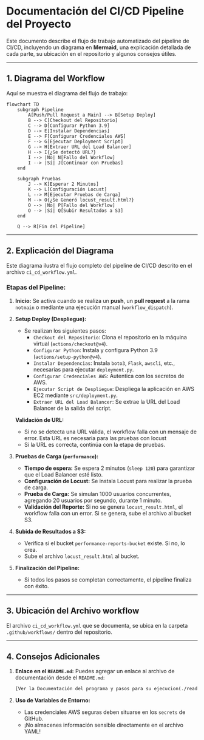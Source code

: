 # Documentación del CI/CD Pipeline del Proyecto

Este documento describe el flujo de trabajo automatizado del pipeline de CI/CD, incluyendo un diagrama en **Mermaid**, una explicación detallada de cada parte, su ubicación en el repositorio y algunos consejos útiles.

---

## **1. Diagrama del Workflow**

Aquí se muestra el diagrama del flujo de trabajo:

```mermaid
flowchart TD
    subgraph Pipeline
        A[Push/Pull Request a Main] --> B[Setup Deploy]
        B --> C[Checkout del Repositorio]
        C --> D[Configurar Python 3.9]
        D --> E[Instalar Dependencias]
        E --> F[Configurar Credenciales AWS]
        F --> G[Ejecutar Deployment Script]
        G --> H[Extraer URL del Load Balancer]
        H --> I{¿Se detectó URL?}
        I --> |No| N[Fallo del Workflow]
        I --> |Sí| J[Continuar con Pruebas]
    end

    subgraph Pruebas
        J --> K[Esperar 2 Minutos]
        K --> L[Configuración Locust]
        L --> M[Ejecutar Pruebas de Carga]
        M --> O{¿Se Generó locust_result.html?}
        O --> |No| P[Fallo del Workflow]
        O --> |Sí| Q[Subir Resultados a S3]
    end

    Q --> R[Fin del Pipeline]
```

---

## **2. Explicación del Diagrama**

Este diagrama ilustra el flujo completo del pipeline de CI/CD descrito en el archivo `ci_cd_workflow.yml`.

### **Etapas del Pipeline:**

1. **Inicio:** Se activa cuando se realiza un **push**, un **pull request** a la rama `notmain` o mediante una ejecución manual (`workflow_dispatch`).

2. **Setup Deploy (Despliegue):** 
   - Se realizan los siguientes pasos:
     - `Checkout del Repositorio`: Clona el repositorio en la máquina virtual (`actions/checkout@v4`).
     - `Configurar Python`: Instala y configura Python 3.9 (`actions/setup-python@v4`).
     - `Instalar Dependencias`: Instala `boto3`, `Flask`, `awscli`, etc., necesarias para ejecutar `deployment.py`.
     - `Configurar Credenciales AWS`: Autentica con los secretos de AWS.
     - `Ejecutar Script de Despliegue`: Despliega la aplicación en AWS EC2 mediante `src/deployment.py`.
     - `Extraer URL del Load Balancer`: Se extrae la URL del Load Balancer de la salida del script.

   **Validación de URL:** 
   - Si no se detecta una URL válida, el workflow falla con un mensaje de error. Esta URL es necesaria para las pruebas con locust
   - Si la URL es correcta, continúa con la etapa de pruebas. 

3. **Pruebas de Carga (`performance`):**
   - **Tiempo de espera:** Se espera 2 minutos (`sleep 120`) para garantizar que el Load Balancer esté listo.
   - **Configuración de Locust:** Se instala Locust para realizar la prueba de carga.
   - **Prueba de Carga:** Se simulan 1000 usuarios concurrentes, agregando 20 usuarios por segundo, durante 1 minuto.
   - **Validación del Reporte:** Si no se genera `locust_result.html`, el workflow falla con un error. Si se genera, sube el archivo al bucket S3.

4. **Subida de Resultados a S3:**
   - Verifica si el bucket `performance-reports-bucket` existe. Si no, lo crea.
   - Sube el archivo `locust_result.html` al bucket.

5. **Finalización del Pipeline:**
   - Si todos los pasos se completan correctamente, el pipeline finaliza con éxito.

---

## **3. Ubicación del Archivo workflow**

El archivo `ci_cd_workflow.yml` que se documenta, se ubica en la carpeta `.github/workflows/` dentro del repositorio. 

---

## **4. Consejos Adicionales**
   
1. **Enlace en el `README.md`:** Puedes agregar un enlace al archivo de documentación desde el `README.md`:
   ```markdown
   [Ver la Documentación del programa y pasos para su ejecucion(./readme.md)
   ```

2. **Uso de Variables de Entorno:** 
   - Las credenciales AWS seguras deben situarse en los `secrets` de GitHub.
   - ¡No almacenes información sensible directamente en el archivo YAML!
